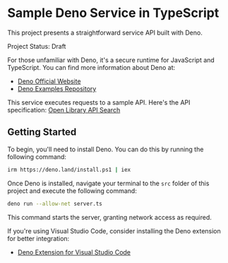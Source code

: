 # Sample Deno Service in TypeScript

This project presents a straightforward service API built with Deno.

Project Status: Draft

For those unfamiliar with Deno, it's a secure runtime for JavaScript and TypeScript. You can find more information about Deno at:

- [Deno Official Website](https://deno.com/)
- [Deno Examples Repository](https://examples.deno.land/)

This service executes requests to a sample API. Here's the API specification: [Open Library API Search](https://openlibrary.org/dev/docs/api/search)

## Getting Started

To begin, you'll need to install Deno. You can do this by running the following command:

```bash
irm https://deno.land/install.ps1 | iex
```

Once Deno is installed, navigate your terminal to the `src` folder of this project and execute the following command:

```bash
deno run --allow-net server.ts
```

This command starts the server, granting network access as required.

If you're using Visual Studio Code, consider installing the Deno extension for better integration:

- [Deno Extension for Visual Studio Code](https://marketplace.visualstudio.com/items?itemName=denoland.vscode-deno)
